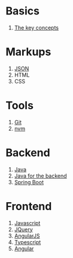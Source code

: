 <!--
---
layout: page
title: GPT-notes
subtitle: All you need to be a web developer
---
-->

# Basics

1. [The key concepts](basics/index.md)

# Markups

1. [JSON](markups/json.md)
2. HTML
3. CSS

# Tools
1. [Git](git/index.md)
2. [nvm](nvm/index.md)

# Backend
1. [Java](java/index.md)
2. [Java for the backend](java4backend/index.md)
3. [Spring Boot](springboot/index.md)

# Frontend
1. [Javascript](javascript/index.md)
2. [JQuery](jquery/index.md)
3. [AngularJS](angularjs/index.md)
4. [Typescript](typescript/index.md)
5. [Angular](angular/index.md)



